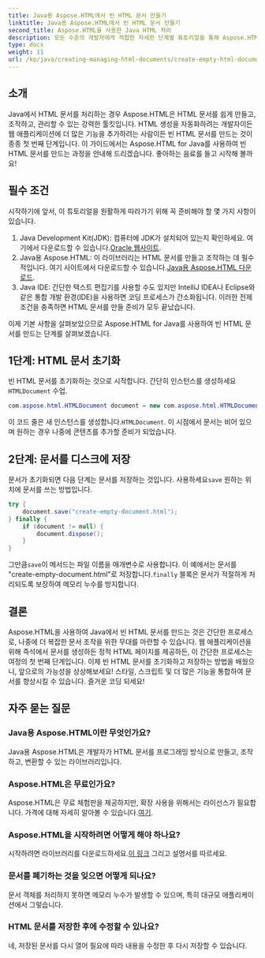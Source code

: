 ```yaml
---
title: Java용 Aspose.HTML에서 빈 HTML 문서 만들기
linktitle: Java용 Aspose.HTML에서 빈 HTML 문서 만들기
second_title: Aspose.HTML을 사용한 Java HTML 처리
description: 모든 수준의 개발자에게 적합한 자세한 단계별 튜토리얼을 통해 Aspose.HTML을 사용하여 Java로 빈 HTML 문서를 만드는 방법을 알아보세요.
type: docs
weight: 11
url: /ko/java/creating-managing-html-documents/create-empty-html-documents/
---
```

## 소개
Java에서 HTML 문서를 처리하는 경우 Aspose.HTML은 HTML 문서를 쉽게 만들고, 조작하고, 관리할 수 있는 강력한 툴킷입니다. HTML 생성을 자동화하려는 개발자이든 웹 애플리케이션에 더 많은 기능을 추가하려는 사람이든 빈 HTML 문서를 만드는 것이 종종 첫 번째 단계입니다. 이 가이드에서는 Aspose.HTML for Java를 사용하여 빈 HTML 문서를 만드는 과정을 안내해 드리겠습니다. 좋아하는 음료를 들고 시작해 볼까요!
## 필수 조건
시작하기에 앞서, 이 튜토리얼을 원활하게 따라가기 위해 꼭 준비해야 할 몇 가지 사항이 있습니다.
1.  Java Development Kit(JDK): 컴퓨터에 JDK가 설치되어 있는지 확인하세요. 여기에서 다운로드할 수 있습니다.[Oracle 웹사이트](https://www.oracle.com/java/technologies/javase-jdk11-downloads.html).
2. Java용 Aspose.HTML: 이 라이브러리는 HTML 문서를 만들고 조작하는 데 필수적입니다. 여기 사이트에서 다운로드할 수 있습니다.[Java용 Aspose.HTML 다운로드](https://releases.aspose.com/html/java/).
3. Java IDE: 간단한 텍스트 편집기를 사용할 수도 있지만 IntelliJ IDEA나 Eclipse와 같은 통합 개발 환경(IDE)을 사용하면 코딩 프로세스가 간소화됩니다.
이러한 전제 조건을 충족하면 HTML 문서를 만들 준비가 모두 끝났습니다.

이제 기본 사항을 살펴보았으므로 Aspose.HTML for Java를 사용하여 빈 HTML 문서를 만드는 단계를 살펴보겠습니다.
## 1단계: HTML 문서 초기화
빈 HTML 문서를 초기화하는 것으로 시작합니다.
 간단히 인스턴스를 생성하세요`HTMLDocument` 수업.
```java
com.aspose.html.HTMLDocument document = new com.aspose.html.HTMLDocument();
```
 이 코드 줄은 새 인스턴스를 생성합니다.`HTMLDocument`. 이 시점에서 문서는 비어 있으며 원하는 경우 나중에 콘텐츠를 추가할 준비가 되었습니다.
## 2단계: 문서를 디스크에 저장
문서가 초기화되면 다음 단계는 문서를 저장하는 것입니다.
 사용하세요`save` 원하는 위치에 문서를 쓰는 방법입니다.
```java
try {
    document.save("create-empty-document.html");
} finally {
    if (document != null) {
        document.dispose();
    }
}
```
 그만큼`save`이 메서드는 파일 이름을 매개변수로 사용합니다. 이 예에서는 문서를 "create-empty-document.html"로 저장합니다.`finally` 블록은 문서가 적절하게 처리되도록 보장하여 메모리 누수를 방지합니다.
## 결론
Aspose.HTML을 사용하여 Java에서 빈 HTML 문서를 만드는 것은 간단한 프로세스로, 나중에 더 복잡한 문서 조작을 위한 무대를 마련할 수 있습니다. 웹 애플리케이션을 위해 즉석에서 문서를 생성하든 정적 HTML 페이지를 제공하든, 이 간단한 프로세스는 여정의 첫 번째 단계입니다. 
이제 빈 HTML 문서를 초기화하고 저장하는 방법을 배웠으니, 앞으로의 가능성을 상상해보세요! 스타일, 스크립트 및 더 많은 기능을 통합하여 문서를 향상시킬 수 있습니다. 즐거운 코딩 되세요!
## 자주 묻는 질문
### Java용 Aspose.HTML이란 무엇인가요?
Java용 Aspose.HTML은 개발자가 HTML 문서를 프로그래밍 방식으로 만들고, 조작하고, 변환할 수 있는 라이브러리입니다.
### Aspose.HTML은 무료인가요?
Aspose.HTML은 무료 체험판을 제공하지만, 확장 사용을 위해서는 라이선스가 필요합니다. 가격에 대해 자세히 알아볼 수 있습니다.[여기](https://purchase.aspose.com/buy).
### Aspose.HTML을 시작하려면 어떻게 해야 하나요?
 시작하려면 라이브러리를 다운로드하세요.[이 링크](https://releases.aspose.com/html/java/) 그리고 설명서를 따르세요.
### 문서를 폐기하는 것을 잊으면 어떻게 되나요?
문서 객체를 처리하지 못하면 메모리 누수가 발생할 수 있으며, 특히 대규모 애플리케이션에서 그렇습니다.
### HTML 문서를 저장한 후에 수정할 수 있나요?
네, 저장된 문서를 다시 열어 필요에 따라 내용을 수정한 후 다시 저장할 수 있습니다.